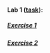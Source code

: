 #### Lab 1 ([task](https://drive.google.com/file/d/10frxdvfaYy-H85g8hlEgZM0hyZHFt0o9/view)):
##### [Exercise 1](https://otm-pro.github.io/InternetProgramming/lab1/task1)
##### [Exercise 2](https://otm-pro.github.io/InternetProgramming/lab1/task2)
